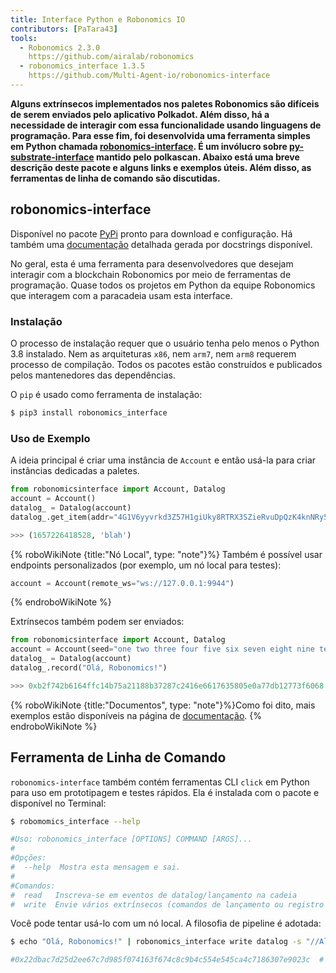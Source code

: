 ```yaml
---
title: Interface Python e Robonomics IO
contributors: [PaTara43]
tools:
  - Robonomics 2.3.0
    https://github.com/airalab/robonomics
  - robonomics_interface 1.3.5
    https://github.com/Multi-Agent-io/robonomics-interface
---
```


**Alguns extrínsecos implementados nos paletes Robonomics são difíceis de serem enviados pelo aplicativo Polkadot. Além disso, há a necessidade de interagir com essa funcionalidade usando linguagens de programação. Para esse fim, foi desenvolvida uma ferramenta simples em Python chamada [robonomics-interface](https://github.com/Multi-Agent-io/robonomics-interface). É um invólucro sobre [py-substrate-interface](https://github.com/polkascan/py-substrate-interface) mantido pelo polkascan. Abaixo está uma breve descrição deste pacote e alguns links e exemplos úteis. Além disso, as ferramentas de linha de comando são discutidas.**

## robonomics-interface

Disponível no pacote [PyPi](https://pypi.org/project/robonomics-interface/) pronto para download e configuração.
Há também uma [documentação](https://multi-agent-io.github.io/robonomics-interface/) detalhada gerada por docstrings disponível.

No geral, esta é uma ferramenta para desenvolvedores que desejam interagir com a blockchain Robonomics por meio de ferramentas de programação. Quase todos os projetos em Python da equipe Robonomics que interagem com a paracadeia usam esta interface.

### Instalação

O processo de instalação requer que o usuário tenha pelo menos o Python 3.8 instalado. Nem as arquiteturas `x86`, nem `arm7`, nem `arm8` requerem processo de compilação. Todos os pacotes estão construídos e publicados pelos mantenedores das dependências.

O `pip` é usado como ferramenta de instalação:

```bash
$ pip3 install robonomics_interface
```

### Uso de Exemplo

A ideia principal é criar uma instância de `Account` e então usá-la para criar instâncias dedicadas a paletes.


```python
from robonomicsinterface import Account, Datalog
account = Account()
datalog_ = Datalog(account)
datalog_.get_item(addr="4G1V6yyvrkd3Z57H1giUky8RTRX3SZieRvuDpQzK4knNRy5R",index=2)

>>> (1657226418528, 'blah')
```

{% roboWikiNote {title:"Nó Local", type: "note"}%}
  Também é possível usar endpoints personalizados (por exemplo, um nó local para testes):

  ```python
  account = Account(remote_ws="ws://127.0.0.1:9944")
  ```
{% endroboWikiNote %}

Extrínsecos também podem ser enviados:

```python
from robonomicsinterface import Account, Datalog
account = Account(seed="one two three four five six seven eight nine ten eleven twelve")
datalog_ = Datalog(account)
datalog_.record("Olá, Robonomics!")

>>> 0xb2f742b6164ffc14b75a21188b37287c2416e6617635805e0a77db12773f6068  # este é um hash extrínseco
```

{% roboWikiNote {title:"Documentos", type: "note"}%}Como foi dito, mais exemplos estão disponíveis na página de [documentação](https://multi-agent-io.github.io/robonomics-interface/). {% endroboWikiNote %}

## Ferramenta de Linha de Comando

`robonomics-interface` também contém ferramentas CLI `click` em Python para uso em prototipagem e testes rápidos. Ela é instalada com o pacote e disponível no Terminal:

```bash
$ robomomics_interface --help

#Uso: robonomics_interface [OPTIONS] COMMAND [ARGS]...
#
#Opções:
#  --help  Mostra esta mensagem e sai.
#
#Comandos:
#  read   Inscreva-se em eventos de datalog/lançamento na cadeia
#  write  Envie vários extrínsecos (comandos de lançamento ou registro de datalogs)
```

Você pode tentar usá-lo com um nó local. A filosofia de pipeline é adotada:

```bash
$ echo "Olá, Robonomics!" | robonomics_interface write datalog -s "//Alice" --remote_ws "ws://127.0.0.1:9944"

#0x22dbac7d25d2ee67c7d985f074163f674c8c9b4c554e545ca4c7186307e9023c  # este é um hash extrínseco
```